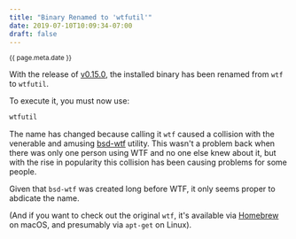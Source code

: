 ```yaml
---
title: "Binary Renamed to 'wtfutil'"
date: 2019-07-10T10:09:34-07:00
draft: false
---
```


<small>{{ page.meta.date }}</small>

With the release of [v0.15.0](https://github.com/wtfutil/wtf/releases/tag/v0.15.0), the installed binary has been renamed from `wtf` to `wtfutil`.

To execute it, you must now use:

```bash
wtfutil
```

The name has changed because calling it `wtf` caused a collision with the venerable and amusing [bsd-wtf](https://sourceforge.net/projects/bsdwtf/) utility. This wasn't a problem back when there was only one person using WTF and no one else knew about it, but with the rise in popularity this collision has been causing problems for some people.

Given that `bsd-wtf` was created long before WTF, it only seems proper to abdicate the name.

(And if you want to check out the original `wtf`, it's available via [Homebrew](https://formulae.brew.sh/formula/wtf) on macOS, and presumably via `apt-get` on Linux).
